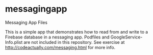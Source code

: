 # messagingapp
Messaging App Files

This is a simple app that demonstrates how to read from and write to a Firebase database in a nessaging app. Podfiles and GoogleService-Info.plist are not included in this repository. See exercise at http://codeactually.com/messaging.html for more info.

